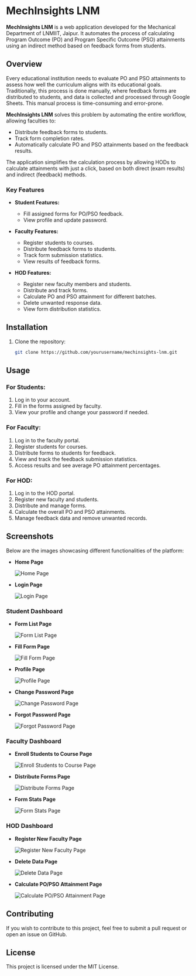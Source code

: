 # MechInsights LNM

**MechInsights LNM** is a web application developed for the Mechanical Department of LNMIIT, Jaipur. It automates the process of calculating Program Outcome (PO) and Program Specific Outcome (PSO) attainments using an indirect method based on feedback forms from students.

## Overview

Every educational institution needs to evaluate PO and PSO attainments to assess how well the curriculum aligns with its educational goals. Traditionally, this process is done manually, where feedback forms are distributed to students, and data is collected and processed through Google Sheets. This manual process is time-consuming and error-prone.

**MechInsights LNM** solves this problem by automating the entire workflow, allowing faculties to:

- Distribute feedback forms to students.
- Track form completion rates.
- Automatically calculate PO and PSO attainments based on the feedback results.

The application simplifies the calculation process by allowing HODs to calculate attainments with just a click, based on both direct (exam results) and indirect (feedback) methods.

### Key Features

- **Student Features:**
  - Fill assigned forms for PO/PSO feedback.
  - View profile and update password.

- **Faculty Features:**
  - Register students to courses.
  - Distribute feedback forms to students.
  - Track form submission statistics.
  - View results of feedback forms.

- **HOD Features:**
  - Register new faculty members and students.
  - Distribute and track forms.
  - Calculate PO and PSO attainment for different batches.
  - Delete unwanted response data.
  - View form distribution statistics.

## Installation

1. Clone the repository:

   ```bash
   git clone https://github.com/yourusername/mechinsights-lnm.git

## Usage

### For Students:

1. Log in to your account.
2. Fill in the forms assigned by faculty.
3. View your profile and change your password if needed.

### For Faculty:

1. Log in to the faculty portal.
2. Register students for courses.
3. Distribute forms to students for feedback.
4. View and track the feedback submission statistics.
5. Access results and see average PO attainment percentages.

### For HOD:

1. Log in to the HOD portal.
2. Register new faculty and students.
3. Distribute and manage forms.
4. Calculate the overall PO and PSO attainments.
5. Manage feedback data and remove unwanted records.

## Screenshots

Below are the images showcasing different functionalities of the platform:

- **Home Page**

  ![Home Page](./images/homepage.png)

- **Login Page**

  ![Login Page](./images/loginpage.png)

### Student Dashboard

- **Form List Page**

  ![Form List Page](./images/formlistpage.png)

- **Fill Form Page**

  ![Fill Form Page](./images/fillformpage.png)

- **Profile Page**

  ![Profile Page](./images/profilepage.png)

- **Change Password Page**

  ![Change Password Page]([./images/changepasswordpage.png](https://drive.google.com/file/d/1fJjEUxmaDCs4SOVdfwdAXJQ0d2x4JINE/view?usp=drive_link))

- **Forgot Password Page**

  ![Forgot Password Page](./images/forgotpasswordpage.png)

### Faculty Dashboard

- **Enroll Students to Course Page**

  ![Enroll Students to Course Page](./images/enrollstudentpage.png)

- **Distribute Forms Page**

  ![Distribute Forms Page](./images/distributeformspage.png)

- **Form Stats Page**

  ![Form Stats Page](./images/formstatspage.png)

### HOD Dashboard

- **Register New Faculty Page**

  ![Register New Faculty Page](./images/registerfaculty.png)

- **Delete Data Page**

  ![Delete Data Page](./images/deletedatapage.png)

- **Calculate PO/PSO Attainment Page**

  ![Calculate PO/PSO Attainment Page](./images/calculatepoattainment.png)

## Contributing

If you wish to contribute to this project, feel free to submit a pull request or open an issue on GitHub.

## License

This project is licensed under the MIT License.

